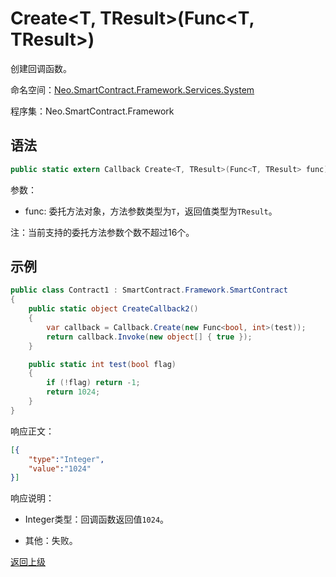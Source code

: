 # Create<T, TResult>(Func<T, TResult>)

创建回调函数。

命名空间：[Neo.SmartContract.Framework.Services.System](../../system.md)

程序集：Neo.SmartContract.Framework

## 语法

```c#
public static extern Callback Create<T, TResult>(Func<T, TResult> func);
```

参数：
- func: 委托方法对象，方法参数类型为`T`，返回值类型为`TResult`。

注：当前支持的委托方法参数个数不超过16个。

## 示例

```c#
public class Contract1 : SmartContract.Framework.SmartContract
{
    public static object CreateCallback2()
    {
        var callback = Callback.Create(new Func<bool, int>(test));
        return callback.Invoke(new object[] { true });
    }

    public static int test(bool flag)
    {
        if (!flag) return -1;
        return 1024;
    }
}
```

响应正文：

```json
[{
    "type":"Integer",
    "value":"1024"
}]
```

响应说明：

- Integer类型：回调函数返回值`1024`。

- 其他：失败。

[返回上级](../Callback.md)